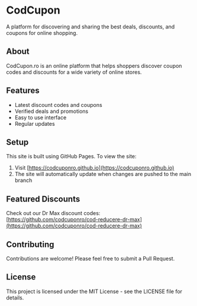 # CodCupon

A platform for discovering and sharing the best deals, discounts, and coupons for online shopping.

## About

CodCupon.ro is an online platform that helps shoppers discover coupon codes and discounts for a wide variety of online stores.

## Features

- Latest discount codes and coupons
- Verified deals and promotions
- Easy to use interface
- Regular updates

## Setup

This site is built using GitHub Pages. To view the site:

1. Visit [https://codcuponro.github.io](https://codcuponro.github.io)
2. The site will automatically update when changes are pushed to the main branch

## Featured Discounts

Check out our Dr Max discount codes: [https://github.com/codcuponro/cod-reducere-dr-max](https://github.com/codcuponro/cod-reducere-dr-max)

## Contributing

Contributions are welcome! Please feel free to submit a Pull Request.

## License

This project is licensed under the MIT License - see the LICENSE file for details.